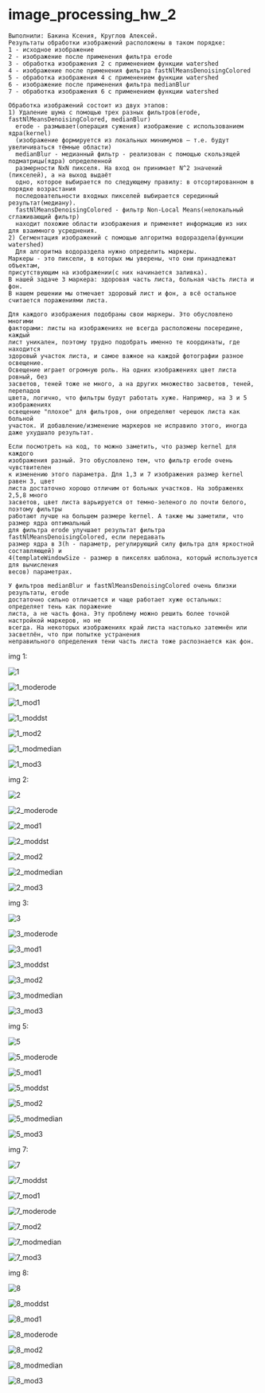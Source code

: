 # image_processing_hw_2
```
Выполнили: Бакина Ксения, Круглов Алексей.
Результаты обработки изображений расположены в таком порядке:
1 - исходное изображение 
2 - изображение после применения фильтра erode
3 - обработка изображения 2 с применением функции watershed
4 - изображение после применения фильтра fastNlMeansDenoisingColored
5 - обработка изображения 4 с применением функции watershed
6 - изображение после применения фильтра medianBlur
7 - обработка изображения 6 с применением функции watershed

Обработка изображений состоит из двух этапов:
1) Удаление шума с помощью трех разных фильтров(erode, fastNlMeansDenoisingColored, medianBlur)
  erode - размывает(операция сужения) изображение с использованием ядра(kernel)
  (изображение формируется из локальных минимумов — т.е. будут увеличиваться тёмные области)
  medianBlur - медианный фильтр - реализован с помощью скользящей подматрицы(ядра) определенной 
  размерности NxN пикселя. На вход он принимает N^2 значений (пикселей), а на выход выдаёт 
  одно, которое выбирается по следующему правилу: в отсортированном в порядке возрастания 
  последовательности входных пикселей выбирается серединный результат(медиану).
  fastNlMeansDenoisingColored - фильтр Non-Local Means(нелокальный сглаживающий фильтр) 
  находит похожие области изображения и применяет информацию из них для взаимного усреднения.
2) Сегментация изображений с помощью алгоритма водораздела(функции watershed)
  Для алгоритма водораздела нужно определить маркеры.
Маркеры - это пиксели, в которых мы уверены, что они принадлежат объектам,
присутствующим на изображении(с них начинается заливка).
В нашей задаче 3 маркера: здоровая часть листа, больная часть листа и фон.
В нашем решении мы отмечает здоровый лист и фон, а всё остальное считается поражениями листа.

Для каждого изображения подобраны свои маркеры. Это обусловлено многими 
факторами: листы на изображениях не всегда расположены посередине, каждый 
лист уникален, поэтому трудно подобрать именно те координаты, где находится 
здоровый участок листа, и самое важное на каждой фотографии разное освещение. 
Освещение играет огромную роль. На одних изображениях цвет листа ровный, без 
засветов, теней тоже не много, а на других множество засветов, теней, перепадов 
цвета, логично, что фильтры будут работать хуже. Например, на 3 и 5 изображениях 
освещение "плохое" для фильтров, они определяют черешок листа как больной 
участок. И добавление/изменение маркеров не исправило этого, иногда даже ухудшало результат.

Если посмотреть на код, то можно заметить, что размер kernel для каждого 
изображения разный. Это обусловлено тем, что фильтр erode очень чувствителен 
к изменению этого параметра. Для 1,3 и 7 изображения размер kernel равен 3, цвет 
листа достаточно хорошо отличим от больных участков. На зображенях 2,5,8 много 
засветов, цвет листа варьируется от темно-зеленого ло почти белого, поэтому фильтры 
работают лучше на большем размере kernel. А также мы заметили, что размер ядра оптимальный 
для фильтра erode улучшает результат фильтра fastNlMeansDenoisingColored, если передавать
размер ядра в 3(h - параметр, регулирующий силу фильтра для яркостной составляющей) и 
4(templateWindowSize - размер в пикселях шаблона, который используется для вычисления
весов) параметрах.

У фильтров medianBlur и fastNlMeansDenoisingColored очень близки результаты, erode 
достаточно сильно отличается и чаще работает хуже остальных: определяет тень как поражение 
листа, а не часть фона. Эту проблему можно решить более точной настройкой маркеров, но не 
всегда. На некоторых изображениях край листа настолько затемнён или засветлён, что при попытке устранения
неправильного определения тени часть листа тоже распознается как фон.
```

img 1:

![1](https://user-images.githubusercontent.com/61293111/138915851-92a71a97-3e5b-42a0-8ecf-a0edd50e88a1.jpg)

![1_moderode](https://user-images.githubusercontent.com/61293111/138961270-37958b97-0635-450d-b0f1-8fe2c66f624b.jpg)

![1_mod1](https://user-images.githubusercontent.com/61293111/138959154-a5f51788-3087-4186-9f2f-f0713eeb2d46.jpg)

![1_moddst](https://user-images.githubusercontent.com/61293111/138961315-d69c0d0e-1c90-4cb8-8d6b-6d825db97ff6.jpg)

![1_mod2](https://user-images.githubusercontent.com/61293111/138959183-2329917f-3f78-40df-8a68-dfbefed16250.jpg)

![1_modmedian](https://user-images.githubusercontent.com/61293111/138961348-a0d31115-fe0c-4d78-8949-17220526514f.jpg)

![1_mod3](https://user-images.githubusercontent.com/61293111/138959203-26498318-1c66-404c-b321-ddaa4e3707e2.jpg)

img 2:

![2](https://user-images.githubusercontent.com/61293111/138916051-d6cdc463-bdfe-46dd-a897-4782410e7497.jpg)

![2_moderode](https://user-images.githubusercontent.com/61293111/138961616-910e55ae-fd13-46be-bb79-6be264a3b14d.jpg)

![2_mod1](https://user-images.githubusercontent.com/61293111/138959235-a0858611-42ed-4777-9eaa-8fa897c08b1c.jpg)

![2_moddst](https://user-images.githubusercontent.com/61293111/138961633-a41e3e3f-d58f-4c3a-9944-14f34a632c4f.jpg)

![2_mod2](https://user-images.githubusercontent.com/61293111/138959257-07347a24-e4ca-4aa0-a3c0-3d0c0c27f0d1.jpg)

![2_modmedian](https://user-images.githubusercontent.com/61293111/138961648-19800b50-f081-46aa-8717-6fdac6440582.jpg)

![2_mod3](https://user-images.githubusercontent.com/61293111/138959278-f8271996-3904-4f97-8daf-aeed588f84cc.jpg)

img 3:

![3](https://user-images.githubusercontent.com/61293111/138916190-e22bb902-bbf3-4fb1-8129-35f87b8c4ed5.jpg)

![3_moderode](https://user-images.githubusercontent.com/61293111/138961664-e8f1f350-5ea1-4a0e-b4ef-a7e5028c04c7.jpg)

![3_mod1](https://user-images.githubusercontent.com/61293111/138959312-78017eab-97c1-48ea-8bfa-c11dc01b0a46.jpg)

![3_moddst](https://user-images.githubusercontent.com/61293111/138961679-b9fab282-cf40-408d-83fe-598861c0a27b.jpg)

![3_mod2](https://user-images.githubusercontent.com/61293111/138959328-4389a4f8-6e78-4b10-9c73-e49c4f9e5089.jpg)

![3_modmedian](https://user-images.githubusercontent.com/61293111/138961698-3605505f-e998-49f4-8271-04d4c2853179.jpg)

![3_mod3](https://user-images.githubusercontent.com/61293111/138959348-347c1f83-02bc-4f28-b89a-cb3e70586c00.jpg)

img 5:

![5](https://user-images.githubusercontent.com/61293111/138916270-a9fdaea1-c00c-492e-9c8e-3bcbe324d027.JPG)

![5_moderode](https://user-images.githubusercontent.com/61293111/138961744-84e29b59-9bb3-4806-9a83-d3a8316e6cdf.jpg)

![5_mod1](https://user-images.githubusercontent.com/61293111/138959384-72c242ae-5442-4da9-889e-677d118ab121.jpg)

![5_moddst](https://user-images.githubusercontent.com/61293111/138961756-fd72628b-f0f7-4676-b035-e07e4c66d278.jpg)

![5_mod2](https://user-images.githubusercontent.com/61293111/138959403-8962a36b-38cb-4573-8533-9a78e5020c7e.jpg)

![5_modmedian](https://user-images.githubusercontent.com/61293111/138961765-6e9fc8aa-3b46-4660-b97f-a4c01ad2afe6.jpg)

![5_mod3](https://user-images.githubusercontent.com/61293111/138959421-4795d855-d678-47b4-a85b-4addcb7c5cb3.jpg)

img 7:

![7](https://user-images.githubusercontent.com/61293111/138916351-bc2720de-b36e-450a-9851-5a67b5e71999.JPG)

![7_moddst](https://user-images.githubusercontent.com/61293111/138961784-eeef9d37-a7bd-4f0b-9958-2998b5e98998.jpg)

![7_mod1](https://user-images.githubusercontent.com/61293111/138959439-e7654c5e-0c02-43cc-8d4f-7f3a392851b1.jpg)

![7_moderode](https://user-images.githubusercontent.com/61293111/138961795-d6ff9dd8-f3c8-4337-87de-83ed978589f3.jpg)

![7_mod2](https://user-images.githubusercontent.com/61293111/138959463-7bbdbc5c-f4dd-4c71-9ee7-62aba907fde9.jpg)

![7_modmedian](https://user-images.githubusercontent.com/61293111/138961812-d2c8b89a-bf5d-4c5c-b398-d3a1f4a180bc.jpg)

![7_mod3](https://user-images.githubusercontent.com/61293111/138959490-805570ad-7da4-400a-9147-96b3afe86345.jpg)

img 8:

![8](https://user-images.githubusercontent.com/61293111/138916421-4cfa5c3a-2d88-44ee-b093-39a0041e9c42.JPG)

![8_moddst](https://user-images.githubusercontent.com/61293111/138961846-e57aa464-86e1-4bbd-93f0-d499c4653c7f.jpg)

![8_mod1](https://user-images.githubusercontent.com/61293111/138959522-14a78d44-5e73-4f14-a65d-077c7cf4f144.jpg)

![8_moderode](https://user-images.githubusercontent.com/61293111/138961864-d1e28c38-08de-45b5-a8d3-14139ddd012d.jpg)

![8_mod2](https://user-images.githubusercontent.com/61293111/138959536-7fd89a25-ca80-4c66-88fc-69f041f8cadd.jpg)

![8_modmedian](https://user-images.githubusercontent.com/61293111/138961879-e7a6b89d-37c8-4150-988d-ee3cb1bda1c2.jpg)

![8_mod3](https://user-images.githubusercontent.com/61293111/138959566-7109b42c-fdc2-44d5-970c-c7edb634c963.jpg)
